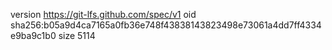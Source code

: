 version https://git-lfs.github.com/spec/v1
oid sha256:b05a9d4ca7165a0fb36e748f43838143823498e73061a4dd7ff4334e9ba9c1b0
size 5114
